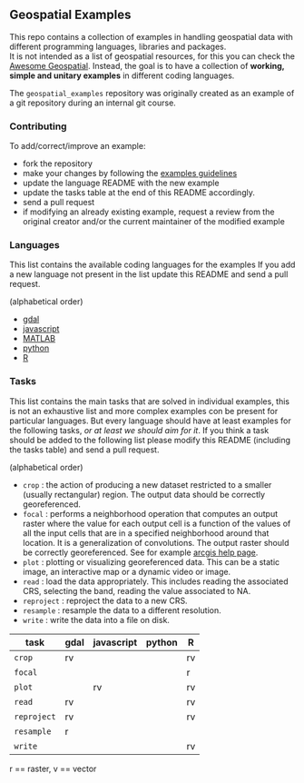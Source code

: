 ## Geospatial Examples  

This repo contains a collection of examples in handling 
geospatial data with different programming languages,
libraries and packages.  
It is not intended as a list of geospatial resources, 
for this you can check the 
[Awesome Geospatial](https://github.com/sacridini/Awesome-Geospatial#r).
Instead, the goal is to have a collection of 
**working, simple and unitary examples** in different 
coding languages. 

The `geospatial_examples` repository was originally 
created as an example of a git repository during an 
internal git course.

### Contributing  

To add/correct/improve an example: 

* fork the repository 
* make your changes by following the [examples guidelines](code/README.md)
* update the language README with the new example 
* update the tasks table at the end of this README accordingly. 
* send a pull request
* if modifying an already existing example, request a 
  review from the original creator 
  and/or the current maintainer of the modified example 

### Languages 

This list contains the available coding languages for the examples
If you add a new language not present in the list update this README 
and send a pull request. 

(alphabetical order)

- [gdal](code/gdal)
- [javascript](code/javascript) 
- [MATLAB](code/MATLAB)
- [python](code/python) 
- [R](code/R)  

### Tasks 

This list contains the main tasks that are solved in individual examples, 
this is not an exhaustive list and more complex examples con be present for 
particular languages. 
But every language should have at least examples for the following 
tasks, _or at least we should aim for it_. 
If you think a task should be added to the following list please 
modify this README (including the tasks table)
and send a pull request. 

(alphabetical order) 

- `crop` :  the action of producing a new dataset restricted to a smaller (usually rectangular)
            region. The output data should be correctly georeferenced.  
- `focal` : performs a neighborhood operation that computes an output raster where the value for each output cell is a function of the values of all the input cells that are in a specified neighborhood around that location. It is a generalization of convolutions. The output raster should be correctly 
georeferenced. See for example [arcgis help page](https://desktop.arcgis.com/en/arcmap/10.3/tools/spatial-analyst-toolbox/how-focal-statistics-works.htm). 
- `plot`  : plotting or visualizing georeferenced data. This can be a static image, an interactive 
            map or a dynamic video or image.  
- `read`  : load the data appropriately. This includes reading the associated CRS, selecting the band,
            reading the value associated to NA.  
- `reproject` : reproject the data to a new CRS.  
- `resample` : resample the data to a different resolution.  
- `write` : write the data into a file on disk. 


| task             |  gdal | javascript |  python | R      |
| ---              |  ---  | -----      |  -----  | ----   |
| `crop`           |  rv   |            |         | rv     |
| `focal`          |       |            |         | r      |
| `plot`           |       |    rv      |         | rv     |
| `read`           |  rv   |            |         | rv     |
| `reproject`      |  rv   |            |         | rv     |
| `resample`       |  r    |            |         |        |
| `write`          |       |            |         | rv     |

r == raster, v == vector 

